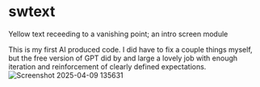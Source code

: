 # swtext
Yellow text receeding to a vanishing point; an intro screen module

This is my first AI produced code.  I did have to fix a couple things myself, but the free version of GPT did by and large a lovely job with enough iteration and reinforcement of clearly defined expectations.
![Screenshot 2025-04-09 135631](https://github.com/user-attachments/assets/f9a559da-9d63-4e1d-a09a-24bc4eaa7e60)
